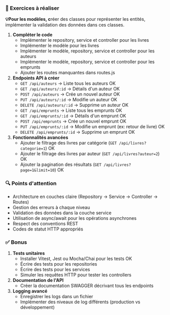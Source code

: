 ### 📝 Exercices à réaliser

**💡Pour les modèles, c**réer des classes pour représenter les entités, implémenter la validation des données dans ces classes.

1. **Compléter le code**
   - Implémenter le repository, service et controller pour les livres
   - Implémenter le modèle pour les livres
   - Implémenter le modèle, repository, service et controller pour les auteurs
   - Implémenter le modèle, repository, service et controller pour les emprunts
   - Ajouter les routes manquantes dans routes.js
2. **Endpoints API à créer**
   - `GET /api/auteurs` → Liste tous les auteurs OK
   - `GET /api/auteurs/:id` → Détails d'un auteur OK
   - `POST /api/auteurs` → Crée un nouvel auteur OK
   - `PUT /api/auteurs/:id` → Modifie un auteur OK
   - `DELETE /api/auteurs/:id` → Supprime un auteur OK
   - `GET /api/emprunts` → Liste tous les emprunts OK
   - `GET /api/emprunts/:id` → Détails d'un emprunt OK
   - `POST /api/emprunts` → Crée un nouvel emprunt OK
   - `PUT /api/emprunts/:id` → Modifie un emprunt (ex: retour de livre) OK
   - `DELETE /api/emprunts/:id` → Supprime un emprunt OK
3. **Fonctionnalités avancées**
   - Ajouter le filtrage des livres par catégorie (`GET /api/livres?categorie=1`) OK
   - Ajouter le filtrage des livres par auteur (`GET /api/livres?auteur=2`) OK
   - Ajouter la pagination des résultats (`GET /api/livres?page=1&limit=10`) OK

### 🔍 Points d'attention

- Architecture en couches claire (Repository → Service → Controller → Routes)
- Gestion des erreurs à chaque niveau
- Validation des données dans la couche service
- Utilisation de async/await pour les opérations asynchrones
- Respect des conventions REST
- Codes de statut HTTP appropriés

### ✅ Bonus

1. **Tests unitaires**
   - Installer Vitest, Jest ou Mocha/Chai pour les tests OK
   - Écrire des tests pour les repositories
   - Écrire des tests pour les services
   - Simuler les requêtes HTTP pour tester les controllers
2. **Documentation de l'API**
   - Créer la documentation SWAGGER décrivant tous les endpoints
3. **Logging avancé**
   - Enregistrer les logs dans un fichier
   - Implémenter des niveaux de log différents (production vs développement)
